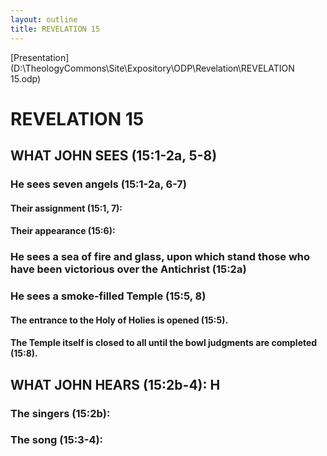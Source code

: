 ```yaml
---
layout: outline
title: REVELATION 15
---
```

[Presentation](D:\TheologyCommons\Site\Expository\ODP\Revelation\REVELATION 15.odp)
# REVELATION 15
## WHAT JOHN SEES (15:1-2a, 5-8) 
###  He sees seven angels (15:1-2a, 6-7) 
####  Their assignment (15:1, 7): 
####  Their appearance (15:6): 
###  He sees a sea of fire and glass, upon which stand those who have been victorious over the Antichrist (15:2a) 
###  He sees a smoke-filled Temple (15:5, 8) 
####  The entrance to the Holy of Holies is opened (15:5). 
####  The Temple itself is closed to all until the bowl judgments are completed (15:8). 
## WHAT JOHN HEARS (15:2b-4): H
###  The singers (15:2b): 
###  The song (15:3-4): 

